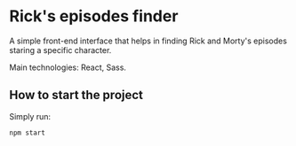 # Rick's episodes finder
A simple front-end interface that helps in finding Rick and Morty's episodes staring a specific character.

Main technologies: React, Sass.

## How to start the project
Simply run:
```
npm start
```